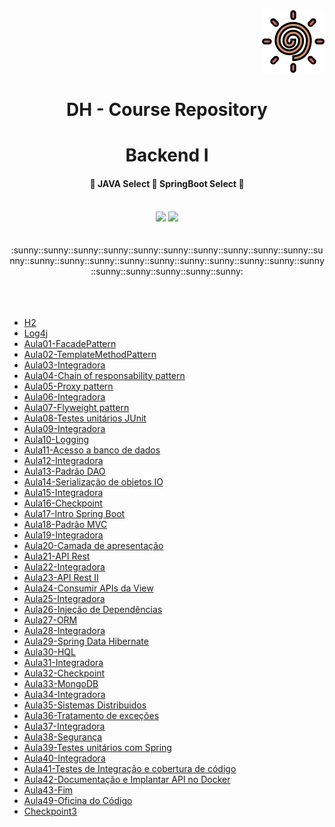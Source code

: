 <div align="right"><img src="https://github.com/lipollis/Imagens-Git/blob/main/sun.png" /></div>
<h1 align="center"> DH - Course Repository </h1>
<h1 align="center"> Backend I </h1>

<h4 align="center"> 
	🚀  JAVA Select  🚀  SpringBoot Select  🚀
</h4>
<br>

<div align="center">
  <img src="https://cdn.jsdelivr.net/gh/devicons/devicon/icons/java/java-original-wordmark.svg" width="70px"/>
  <img src="https://cdn.jsdelivr.net/gh/devicons/devicon/icons/spring/spring-original-wordmark.svg" width="70px" />


  <br>
  <br>
</div>


<br>
<div align="center">:sunny::sunny::sunny::sunny::sunny::sunny::sunny::sunny::sunny::sunny::sunny::sunny::sunny::sunny::sunny::sunny::sunny::sunny::sunny::sunny::sunny::sunny::sunny::sunny::sunny::sunny:</div>
<br>
<br>

<div align="center">

</div>
<br>

- [H2](https://github.com/lipollis/DH_Backend_I/tree/main/h2)
- [Log4j](https://github.com/lipollis/DH_Backend_I/tree/main/apache-log4j-1.2.17)
- [Aula01-FacadePattern](https://github.com/lipollis/DH_Backend_I/tree/main/Aula01-FacadePattern)
- [Aula02-TemplateMethodPattern](https://github.com/lipollis/DH_Backend_I/tree/main/Aula02-TemplateMethodPattern)
- [Aula03-Integradora](https://github.com/lipollis/DH_Backend_I/tree/main/Aula03-Integradora)
- [Aula04-Chain of responsability pattern](https://github.com/lipollis/DH_Backend_I/tree/main/Aula04-Chain%20of%20responsability%20pattern)
- [Aula05-Proxy pattern](https://github.com/lipollis/DH_Backend_I/tree/main/Aula05-Proxy%20pattern)
- [Aula06-Integradora](https://github.com/lipollis/DH_Backend_I/tree/main/Aula06-Integradora)
- [Aula07-Flyweight pattern](https://github.com/lipollis/DH_Backend_I/tree/main/Aula07-Flyweight%20pattern)
- [Aula08-Testes unitários JUnit](https://github.com/lipollis/DH_Backend_I/tree/main/Aula08-Testes%20unit%C3%A1rios%20JUnit)
- [Aula09-Integradora](https://github.com/lipollis/DH_Backend_I/tree/main/Aula09-Integradora)
- [Aula10-Logging](https://github.com/lipollis/DH_Backend_I/tree/main/Aula10-Logging)
- [Aula11-Acesso a banco de dados](https://github.com/lipollis/DH_Backend_I/tree/main/Aula11-Acesso%20a%20banco%20de%20dados)
- [Aula12-Integradora](https://github.com/lipollis/DH_Backend_I/tree/main/Aula12-Integradora)
- [Aula13-Padrão DAO](https://github.com/lipollis/DH_Backend_I/tree/main/Aula13-Padr%C3%A3o%20DAO)
- [Aula14-Serialização de objetos IO](https://github.com/lipollis/DH_Backend_I/tree/main/Aula14-Serializa%C3%A7%C3%A3o%20de%20objetos%20IO)
- [Aula15-Integradora](https://github.com/lipollis/DH_Backend_I/tree/main/Aula15-Integradora)
- [Aula16-Checkpoint](https://github.com/lipollis/DH_Backend_I/tree/main/Aula16-Checkpoint)
- [Aula17-Intro Spring Boot](https://github.com/lipollis/DH_Backend_I/tree/main/Aula17-Intro%20Spring%20Boot)
- [Aula18-Padrão MVC](https://github.com/lipollis/DH_Backend_I/tree/main/Aula18-Padr%C3%A3o%20MVC)
- [Aula19-Integradora](https://github.com/lipollis/DH_Backend_I/tree/main/Aula19-Integradora)
- [Aula20-Camada de apresentação](https://github.com/lipollis/DH_Backend_I/tree/main/Aula20-Camada%20de%20apresenta%C3%A7%C3%A3o)
- [Aula21-API Rest](https://github.com/lipollis/DH_Backend_I/tree/main/Aula21-API%20Rest)
- [Aula22-Integradora](https://github.com/lipollis/DH_Backend_I/tree/main/Aula22-Integradora)
- [Aula23-API Rest II](https://github.com/lipollis/DH_Backend_I/tree/main/Aula23-API%20Rest%20II)
- [Aula24-Consumir APIs da View](https://github.com/lipollis/DH_Backend_I/tree/main/Aula24-Consumir%20APIs%20da%20View)
- [Aula25-Integradora](https://github.com/lipollis/DH_Backend_I/tree/main/Aula25-Integradora)
- [Aula26-Injeção de Dependências](https://github.com/lipollis/DH_Backend_I/tree/main/Aula26-Inje%C3%A7%C3%A3o%20de%20Depend%C3%AAncias)
- [Aula27-ORM](https://github.com/lipollis/DH_Backend_I/tree/main/Aula27-ORM)
- [Aula28-Integradora](https://github.com/lipollis/DH_Backend_I/tree/main/Aula28-Integradora)
- [Aula29-Spring Data Hibernate](https://github.com/lipollis/DH_Backend_I/tree/main/Aula29-Spring%20Data%20Hibernate)
- [Aula30-HQL](https://github.com/lipollis/DH_Backend_I/tree/main/Aula30-HQL)
- [Aula31-Integradora](https://github.com/lipollis/DH_Backend_I/tree/main/Aula31-Integradora)
- [Aula32-Checkpoint](https://github.com/lipollis/DH_Backend_I/tree/main/Aula32-Checkpoint)
- [Aula33-MongoDB](https://github.com/lipollis/DH_Backend_I/tree/main/Aula33-MongoDB)
- [Aula34-Integradora](https://github.com/lipollis/DH_Backend_I/tree/main/Aula34-Integradora)
- [Aula35-Sistemas Distribuidos](https://github.com/lipollis/DH_Backend_I/tree/main/Aula35-Sistemas%20Distribuidos)
- [Aula36-Tratamento de exceções](https://github.com/lipollis/DH_Backend_I/tree/main/Aula36-Tratamento%20de%20exce%C3%A7%C3%B5es)
- [Aula37-Integradora](https://github.com/lipollis/DH_Backend_I/tree/main/Aula37-Integradora)
- [Aula38-Segurança](https://github.com/lipollis/DH_Backend_I/tree/main/Aula38-Seguran%C3%A7a)
- [Aula39-Testes unitários com Spring](https://github.com/lipollis/DH_Backend_I/tree/main/Aula39-Testes%20unit%C3%A1rios%20com%20Spring)
- [Aula40-Integradora](https://github.com/lipollis/DH_Backend_I/tree/main/Aula40-Integradora)
- [Aula41-Testes de Integração e cobertura de código](https://github.com/lipollis/DH_Backend_I/tree/main/Aula41-Testes%20de%20Integra%C3%A7%C3%A3o%20e%20cobertura%20de%20c%C3%B3digo)
- [Aula42-Documentação e Implantar API no Docker](https://github.com/lipollis/DH_Backend_I/tree/main/Aula42-Documenta%C3%A7%C3%A3o%20e%20Implantar%20API%20no%20Docker)
- [Aula43-Fim](https://github.com/lipollis/DH_Backend_I/tree/main/Aula43-Fim)
- [Aula49-Oficina do Código](https://github.com/lipollis/DH_Backend_I/tree/main/Aula49-Oficina%20do%20C%C3%B3digo)
- [Checkpoint3](https://github.com/lipollis/DH_Backend_I/tree/main/Checkpoint3)